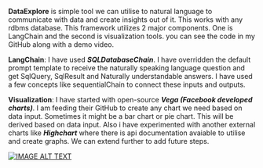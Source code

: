 **DataExplore** is simple tool we can utilise to natural language to communicate with data and create insights out of it. This works with any rdbms database. 
This framework utilizes 2 major components. One is LangChain and the second is visualization tools. you can see the code in my GitHub along with a demo video.

**LangChain**: I have used _**SQLDatabaseChain**_. I have overridden the default prompt template to receive the naturally speaking language question and get SqlQuery, SqlResult and Naturally understandable answers. I have used a few concepts like sequentialChain to connect these inputs and outputs.

**Visualization**: I have started with open-source _**Vega (Facebook developed charts)**_. I am feeding their GitHub to create any chart we need based on data input. Sometimes it might be a bar chart or pie chart. This will be derived based on data input. Also i have experimented with another external charts like _**Highchart**_ where there is api documentation avaiable to utilise and create graphs. We can extend further to add future steps. 

[![IMAGE ALT TEXT](http://img.youtube.com/vi/Yl5KkqJPqM7/0.jpg)](http://www.youtube.com/watch?v=l5KkqJPqM7 "DataExplore Demo")

